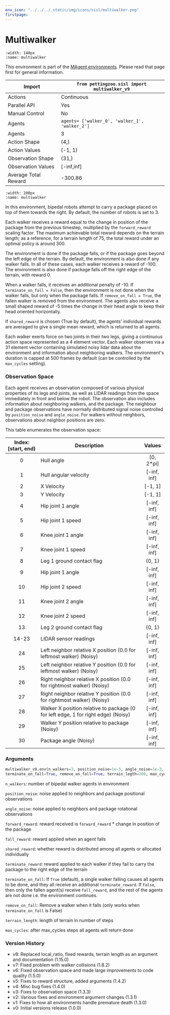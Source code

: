 ```yaml
---
env_icon: "../../../_static/img/icons/sisl/multiwalker.png"
firstpage: 
---
```


# Multiwalker

```{figure} sisl_multiwalker.gif 
:width: 140px
:name: multiwalker
```

This environment is part of the <a href='..'>MAgent environments</a>. Please read that page first for general information.

| Import               | `from pettingzoo.sisl import multiwalker_v9`   |
|----------------------|------------------------------------------------|
| Actions              | Continuous                                     |
| Parallel API         | Yes                                            |
| Manual Control       | No                                             |
| Agents               | `agents= ['walker_0', 'walker_1', 'walker_2']` |
| Agents               | 3                                              |
| Action Shape         | (4,)                                           |
| Action Values        | (-1, 1)                                        |
| Observation Shape    | (31,)                                          |
| Observation Values   | [-inf,inf]                                     |
| Average Total Reward | -300.86                                        |

```{figure} ../../_static/img/aec/sisl_multiwalker_aec.svg
:width: 200px
:name: multiwalker
```

In this environment, bipedal robots attempt to carry a package placed on top of them towards the right. By default, the number of robots is set to 3.

Each walker receives a reward equal to the change in position of the package from the previous timestep, multiplied by the `forward_reward` scaling factor. The maximum achievable total reward depends on the terrain length; as a reference, for a terrain length of 75, the total reward under an optimal policy is around 300.

The environment is done if the package falls, or if the package goes beyond the left edge of the terrain. By default, the environment is also done if any walker falls. In all of these cases, each walker receives a reward of -100. The environment is also done if package falls off the right edge of the terrain, with reward 0.

When a walker falls, it receives an additional penalty of -10. If `terminate_on_fall = False`, then the environment is not done when the walker falls, but only when the package falls. If `remove_on_fall = True`, the fallen walker is removed from the environment. The agents also receive a small shaped reward of -5 times the change in their head angle to keep their head oriented horizontally.

If `shared_reward` is chosen (True by default), the agents' individual rewards are averaged to give a single mean reward, which is returned to all agents.

Each walker exerts force on two joints in their two legs, giving a continuous action space represented as a 4 element vector. Each walker observes via a 31 element vector containing simulated noisy lidar data about the environment and information about neighboring walkers. The environment's duration is capped at 500 frames by default (can be controlled by the `max_cycles` setting).



### Observation Space

Each agent receives an observation composed of various physical properties of its legs and joints, as well as LIDAR readings from the space immediately in front and below the robot. The observation also includes information about neighboring walkers, and the package. The neighbour and package observations have normally distributed signal noise controlled by `position_noise` and `angle_noise`. For walkers without neighbors, observations about neighbor positions are zero.



This table enumerates the observation space:

| Index: [start, end) | Description                                                  |   Values    |
|:-----------------:|------------------------------------------------------------|:---------------:|
|          0          | Hull angle                |  [0, 2*pi]  |
|          1          | Hull angular velocity                                        | [-inf, inf] |
|          2          | X Velocity                                                   |   [-1, 1]   |
|          3          | Y Velocity                                                   |   [-1, 1]   |
|          4          | Hip joint 1 angle                                            | [-inf, inf] |
|          5          | Hip joint 1 speed                                            | [-inf, inf] |
|          6          | Knee joint 1 angle                                           | [-inf, inf] |
|          7          | Knee joint 1 speed                                           | [-inf, inf] |
|          8          | Leg 1 ground contact flag                                    |   {0, 1}    |
|          9          | Hip joint 1 angle                                            | [-inf, inf] |
|         10          | Hip joint 2 speed                                            | [-inf, inf] |
|         11          | Knee joint 2 angle                                           | [-inf, inf] |
|         12          | Knee joint 2 speed                                           | [-inf, inf] |
|         13          | Leg 2 ground contact flag                                    |   {0, 1}    |
|        14-23        | LIDAR sensor readings                                        | [-inf, inf] |
|         24          | Left neighbor relative X position (0.0 for leftmost walker) (Noisy) | [-inf, inf] |
|         25          | Left neighbor relative Y position (0.0 for leftmost walker) (Noisy) | [-inf, inf] |
|         26          | Right neighbor relative X position (0.0 for rightmost walker) (Noisy) | [-inf, inf] |
|         27          | Right neighbor relative Y position (0.0 for rightmost walker) (Noisy) | [-inf, inf] |
|         28          | Walker X position relative to package (0 for left edge, 1 for right edge) (Noisy) | [-inf, inf] |
|         29          | Walker Y position relative to package (Noisy)                        | [-inf, inf] |
|         30          | Package angle (Noisy)                                                | [-inf, inf] |

### Arguments

``` python
multiwalker_v9.env(n_walkers=3, position_noise=1e-3, angle_noise=1e-3, forward_reward=1.0, terminate_reward=-100.0, fall_reward=-10.0, shared_reward=True,
terminate_on_fall=True, remove_on_fall=True, terrain_legth=200, max_cycles=500)
```



`n_walkers`:  number of bipedal walker agents in environment

`position_noise`:  noise applied to neighbors and package positional observations

`angle_noise`:  noise applied to neighbors and package rotational observations

`forward_reward`: reward received is `forward_reward` * change in position of the package

`fall_reward`:  reward applied when an agent falls

`shared_reward`:  whether reward is distributed among all agents or allocated individually

`terminate_reward`: reward applied to each walker if they fail to carry the package to the right edge of the terrain

`terminate_on_fall`: If `True` (default), a single walker falling causes all agents to be done, and they all receive an additional `terminate_reward`. If `False`, then only the fallen agent(s) receive `fall_reward`, and the rest of the agents are not done i.e. the environment continues.

`remove_on_fall`: Remove a walker when it falls (only works when `terminate_on_fall` is False)

`terrain_length`: length of terrain in number of steps

`max_cycles`:  after max_cycles steps all agents will return done


### Version History
* v8: Replaced local_ratio, fixed rewards, terrain length as an argument and documentation (1.15.0)
* v7: Fixed problem with walker collisions (1.8.2)
* v6: Fixed observation space and made large improvements to code quality (1.5.0)
* v5: Fixes to reward structure, added arguments (1.4.2)
* v4: Misc bug fixes (1.4.0)
* v3: Fixes to observation space (1.3.3)
* v2: Various fixes and environment argument changes (1.3.1)
* v1: Fixes to how all environments handle premature death (1.3.0)
* v0: Initial versions release (1.0.0)

